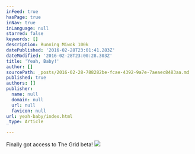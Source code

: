 ```yaml
---
inFeed: true
hasPage: true
inNav: true
inLanguage: null
starred: false
keywords: []
description: Running Miwok 100k
datePublished: '2016-02-28T23:01:41.283Z'
dateModified: '2016-02-28T23:00:28.303Z'
title: 'Yeah, Baby!'
author: []
sourcePath: _posts/2016-02-28-788282be-fcae-4392-9a7e-7aeaec8483aa.md
published: true
authors: []
publisher:
  name: null
  domain: null
  url: null
  favicon: null
url: yeah-baby/index.html
_type: Article

---
```

Finally got access to The Grid beta! ![](https://s3-us-west-2.amazonaws.com/the-grid-img/p/b59f99cbd19c66a88c5e6c77bcc0730ae5a49d75.jpg)